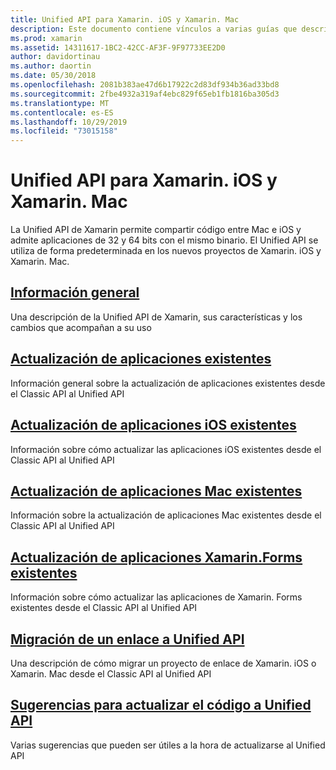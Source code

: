 ```yaml
---
title: Unified API para Xamarin. iOS y Xamarin. Mac
description: Este documento contiene vínculos a varias guías que describen el Unified API de Xamarin. El contenido vinculado proporciona información general sobre el Unified API y describe cómo migrar proyectos existentes.
ms.prod: xamarin
ms.assetid: 14311617-1BC2-42CC-AF3F-9F97733EE2D0
author: davidortinau
ms.author: daortin
ms.date: 05/30/2018
ms.openlocfilehash: 2081b383ae47d6b17922c2d83df934b36ad33bd8
ms.sourcegitcommit: 2fbe4932a319af4ebc829f65eb1fb1816ba305d3
ms.translationtype: MT
ms.contentlocale: es-ES
ms.lasthandoff: 10/29/2019
ms.locfileid: "73015158"
---
```

# <a name="unified-api-for-xamarinios-and-xamarinmac"></a>Unified API para Xamarin. iOS y Xamarin. Mac

La Unified API de Xamarin permite compartir código entre Mac e iOS y admite aplicaciones de 32 y 64 bits con el mismo binario. El Unified API se utiliza de forma predeterminada en los nuevos proyectos de Xamarin. iOS y Xamarin. Mac.

## <a name="overviewoverviewmd"></a>[Información general](overview.md)

Una descripción de la Unified API de Xamarin, sus características y los cambios que acompañan a su uso

## <a name="update-existing-appsupdating-appsmd"></a>[Actualización de aplicaciones existentes](updating-apps.md)

Información general sobre la actualización de aplicaciones existentes desde el Classic API al Unified API

## <a name="updating-existing-ios-appsupdating-ios-appsmd"></a>[Actualización de aplicaciones iOS existentes](updating-ios-apps.md)

Información sobre cómo actualizar las aplicaciones iOS existentes desde el Classic API al Unified API

## <a name="updating-existing-mac-appsupdating-mac-appsmd"></a>[Actualización de aplicaciones Mac existentes](updating-mac-apps.md)

Información sobre la actualización de aplicaciones Mac existentes desde el Classic API al Unified API

## <a name="update-existing-xamarinforms-appsupdating-xamarin-forms-appsmd"></a>[Actualización de aplicaciones Xamarin.Forms existentes](updating-xamarin-forms-apps.md)

Información sobre cómo actualizar las aplicaciones de Xamarin. Forms existentes desde el Classic API al Unified API

## <a name="migrating-a-binding-to-the-unified-apiupdate-bindingmd"></a>[Migración de un enlace a Unified API](update-binding.md)

Una descripción de cómo migrar un proyecto de enlace de Xamarin. iOS o Xamarin. Mac desde el Classic API al Unified API

## <a name="tips-for-updating-code-to-the-unified-apiupdating-tipsmd"></a>[Sugerencias para actualizar el código a Unified API](updating-tips.md)

Varias sugerencias que pueden ser útiles a la hora de actualizarse al Unified API
